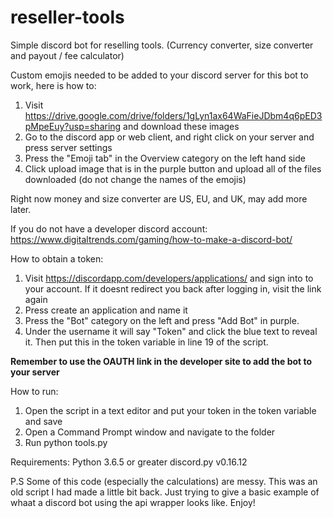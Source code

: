 # reseller-tools
Simple discord bot for reselling tools. (Currency converter, size converter and payout / fee calculator)

Custom emojis needed to be added to your discord server for this bot to work, here is how to:
  1. Visit https://drive.google.com/drive/folders/1gLyn1ax64WaFieJDbm4q6pED3pMpeEuy?usp=sharing and download these images
  2. Go to the discord app or web client, and right click on your server and press server settings
  3. Press the "Emoji tab" in the Overview category on the left hand side
  4. Click upload image that is in the purple button and upload all of the files downloaded (do not change the names of the emojis)

Right now money and size converter are US, EU, and UK, may add more later.

If you do not have a developer discord account: https://www.digitaltrends.com/gaming/how-to-make-a-discord-bot/

How to obtain a token:
1. Visit https://discordapp.com/developers/applications/ and sign into to your account. If it doesnt redirect you back after logging in, visit the link again
2. Press create an application and name it
3. Press the "Bot" category on the left and press "Add Bot" in purple.
4. Under the username it will say "Token" and click the blue text to reveal it. Then put this in the token variable in line 19 of the script.

**Remember to use the OAUTH link in the developer site to add the bot to your server**

How to run:
1. Open the script in a text editor and put your token in the token variable and save
2. Open a Command Prompt window and navigate to the folder
3. Run python tools.py

Requirements:
Python 3.6.5 or greater
discord.py v0.16.12

P.S Some of this code (especially the calculations) are messy. This was an old script I had made a little bit back. Just trying to give a basic example of whaat a discord bot using the api wrapper looks like. Enjoy!
